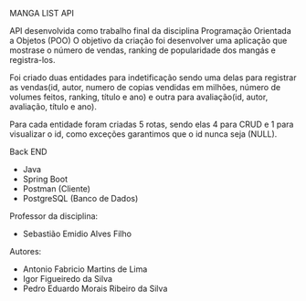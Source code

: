 MANGA LIST API

API desenvolvida como trabalho final da disciplina Programação Orientada a Objetos (POO)
O objetivo da criação foi desenvolver uma aplicação que mostrase o número de vendas, ranking de popularidade dos mangás e registra-los.

Foi criado duas entidades para indetificação sendo uma delas para registrar as vendas(id, autor, numero de copias vendidas em milhões, número de volumes feitos, ranking, título e ano) e outra para avaliação(id, autor, avaliação, título e ano).

Para cada entidade foram criadas 5 rotas, sendo elas 4 para CRUD e 1 para visualizar o id, como exceções garantimos que o id nunca seja (NULL).



Back END

- Java
- Spring Boot
- Postman (Cliente)
- PostgreSQL (Banco de Dados)



Professor da disciplina:
- Sebastião Emidio Alves Filho

Autores:

- Antonio Fabricio Martins de Lima
- Igor Figueiredo da Silva
- Pedro Eduardo Morais Ribeiro da Silva
